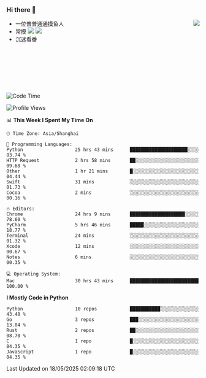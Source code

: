 ### Hi there 👋


<a href="https://github.com/yanlc39">
  <img align="right" src="https://github-readme-stats.vercel.app/api?username=yanlc39&show_icons=true&hide_border=true&icon_color=586069&title_color=a0a9af">
</a>

- 一位普普通通摸鱼人
- 常摸 ![](https://img.shields.io/badge/-Python-3e74a2?style=flat-square&logo=Python&logoColor=fff) ![](https://img.shields.io/badge/-C%2B%2B-brightgreen?style=flat-square)
- 沉迷看番



<br><br><br><br><br><br>


<!--START_SECTION:waka-->
![Code Time](http://img.shields.io/badge/Code%20Time-1%2C192%20hrs%2038%20mins-blue)

![Profile Views](http://img.shields.io/badge/Profile%20Views-0-blue)

📊 **This Week I Spent My Time On** 

```text
🕑︎ Time Zone: Asia/Shanghai

💬 Programming Languages: 
Python                   25 hrs 43 mins      █████████████████████░░░░   83.74 % 
HTTP Request             2 hrs 58 mins       ██░░░░░░░░░░░░░░░░░░░░░░░   09.68 % 
Other                    1 hr 21 mins        █░░░░░░░░░░░░░░░░░░░░░░░░   04.44 % 
Swift                    31 mins             ░░░░░░░░░░░░░░░░░░░░░░░░░   01.73 % 
Cocoa                    2 mins              ░░░░░░░░░░░░░░░░░░░░░░░░░   00.16 % 

🔥 Editors: 
Chrome                   24 hrs 9 mins       ████████████████████░░░░░   78.60 % 
PyCharm                  5 hrs 46 mins       █████░░░░░░░░░░░░░░░░░░░░   18.77 % 
Terminal                 24 mins             ░░░░░░░░░░░░░░░░░░░░░░░░░   01.32 % 
Xcode                    12 mins             ░░░░░░░░░░░░░░░░░░░░░░░░░   00.67 % 
Notes                    6 mins              ░░░░░░░░░░░░░░░░░░░░░░░░░   00.35 % 

💻 Operating System: 
Mac                      30 hrs 43 mins      █████████████████████████   100.00 % 
```

**I Mostly Code in Python** 

```text
Python                   10 repos            ███████████░░░░░░░░░░░░░░   43.48 % 
Go                       3 repos             ███░░░░░░░░░░░░░░░░░░░░░░   13.04 % 
Rust                     2 repos             ██░░░░░░░░░░░░░░░░░░░░░░░   08.70 % 
C                        1 repo              █░░░░░░░░░░░░░░░░░░░░░░░░   04.35 % 
JavaScript               1 repo              █░░░░░░░░░░░░░░░░░░░░░░░░   04.35 % 
```




 Last Updated on 18/05/2025 02:09:18 UTC
<!--END_SECTION:waka-->
